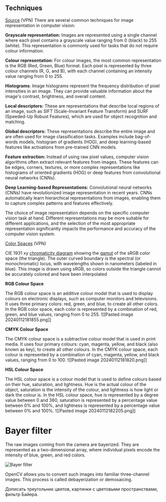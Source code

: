## Techniques

[Source](https://medium.com/@sumit-kr-sharma/image-representation-in-computer-vision-364e47c4e69a) (VPN)
There are several common techniques for image representation in computer vision:

**Grayscale representation:** Images are represented using a single channel where each pixel contains a grayscale value ranging from 0 (black) to 255 (white). This representation is commonly used for tasks that do not require colour information.

**Colour representation:** For colour images, the most common representation is the RGB (Red, Green, Blue) format. Each pixel is represented by three colour channels (R, G, and B), with each channel containing an intensity value ranging from 0 to 255.

**Histograms**: Image histograms represent the frequency distribution of pixel intensities in an image. They can provide valuable information about the image's contrast, brightness, and overall content.

**Local descriptors:** These are representations that describe local regions of an image, such as SIFT (Scale-Invariant Feature Transform) and SURF (Speeded-Up Robust Features), which are used for object recognition and matching.

**Global descriptors:** These representations describe the entire image and are often used for image classification tasks. Examples include bag-of-words models, histogram of gradients (HOG), and deep learning-based features like activations from pre-trained CNN models.

**Feature extraction:** Instead of using raw pixel values, computer vision algorithms often extract relevant features from images. These features can be edges, corners, textures, or more complex representations like histograms of oriented gradients (HOG) or deep features from convolutional neural networks (CNNs).

**Deep Learning-based Representations:** Convolutional neural networks (CNNs) have revolutionized image representation in recent years. CNNs automatically learn hierarchical representations from images, enabling them to capture complex patterns and features effectively.

The choice of image representation depends on the specific computer vision task at hand. Different representations may be more suitable for different applications, and the selection of the most appropriate representation significantly impacts the performance and accuracy of the computer vision system.

[Color Spaces](https://medium.com/@livajorge7/the-science-of-color-understanding-color-spaces-in-image-processing-d0e238872a0c) (VPN)

CIE 1931 xy [chromaticity diagram](https://en.wikipedia.org/wiki/Chromaticity_diagram "Chromaticity diagram") showing the [gamut](https://en.wikipedia.org/wiki/Gamut "Gamut") of the sRGB color space (the triangle). The outer curved boundary is the spectral (or monochromatic) locus, with wavelengths shown in nanometers (labeled in blue). This image is drawn using sRGB, so colors outside the triangle cannot be accurately colored and have been interpolated

**RGB Colour Space**

The RGB colour space is an additive colour model that is used to display colours on electronic displays, such as computer monitors and televisions. It uses three primary colors: red, green, and blue, to create all other colors. In the RGB color space, each color is represented by a combination of red, green, and blue values, ranging from 0 to 255.
![[Pasted image 20240112181855.png]]

 **CMYK Colour Space**

The CMYK colour space is a subtractive colour model that is used in print media. It uses four primary colours: cyan, magenta, yellow, and black (also known as key), to create all other colours. In the CMYK colour space, each colour is represented by a combination of cyan, magenta, yellow, and black values, ranging from 0 to 100.
![[Pasted image 20240112181820.png]]

**HSL Colour Space**

The HSL colour space is a colour model that is used to define colours based on their hue, saturation, and lightness. Hue is the actual colour of the object, saturation is the intensity of the colour, and lightness is how light or dark the colour is. In the HSL colour space, hue is represented by a degree value between 0 and 360, saturation is represented by a percentage value between 0% and 100%, and lightness is represented by a percentage value between 0% and 100%.
![[Pasted image 20240112182205.png]]

# Bayer filter

The raw images coming from the camera are bayerized. They are represented as a two-dimensional array, where individual pixels encode the intensity of blue, green, and red colors.

![Bayer filter](https://github.com/alexmelekhin/cv_course_2023/blob/main/seminars/seminar_01/data/bayer.jpeg?raw=1)

OpenCV allows you to convert such images into familiar three-channel images. This process is called debayerization or demosaicing.


Дописать треугольник цветов, картинки с цветовыми пространствами, фильтр Байера. 